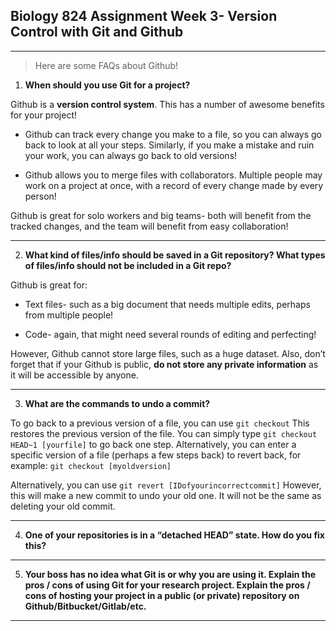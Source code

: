 ## **Biology 824 Assignment Week 3- Version Control with Git and Github**

---
> Here are some FAQs about Github!


1. **When should you use Git for a project?**

Github is a **version control system**. This has a number of awesome benefits for your project!

+ Github can track every change you make to a file, so you can always go back to look at all your steps. Similarly, if you make a mistake and ruin your work, you can always go back to old versions!

+ Github allows you to merge files with collaborators. Multiple people may work on a project at once, with a record of every change made by every person!

Github is great for solo workers and big teams- both will benefit from the tracked changes, and the team will benefit from easy collaboration!

---

2. **What kind of files/info should be saved in a Git repository? What types of files/info should not be included in a Git repo?**

Github is great for:

+ Text files- such as a big document that needs multiple edits, perhaps from multiple people!

+ Code- again, that might need several rounds of editing and perfecting!

However, Github cannot store large files, such as a huge dataset. Also, don’t forget that if your Github is public, **do not store any private information** as it will be accessible by anyone.

---

3. **What are the commands to undo a commit?**

To go back to a previous version of a file, you can use `git checkout` 
This restores the previous version of the file.
You can simply type `git checkout HEAD~1 [yourfile]` to go back one step.
Alternatively, you can enter a specific version of a file (perhaps a few steps back) to revert back, for example: `git checkout [myoldversion]`

Alternatively, you can use `git revert [IDofyourincorrectcommit]`
However, this will make a new commit to undo your old one. It will not be the same as deleting your old commit.

---

4. **One of your repositories is in a “detached HEAD” state. How do you fix this?**

---

5. **Your boss has no idea what Git is or why you are using it. Explain the pros / cons of using Git for your research project. Explain the pros / cons of hosting your project in a public (or private) repository on Github/Bitbucket/Gitlab/etc.**

---

